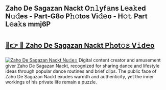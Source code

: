 ## Zaho De Sagazan Nackt O𝚗𝚕yf𝚊ns L𝚎a𝚔ed N𝚞𝚍es - Part-G8o P𝚑𝚘tos Vi𝚍𝚎o - H𝚘𝚝 Part L𝚎a𝚔s mmj6P

# <h2><a href="http://kf08jy.oniu.top/?m=Zaho+De+Sagazan+Nackt">🔗👉 🔴 Zaho De Sagazan Nackt P𝚑ot𝚘𝚜 V𝚒d𝚎o</a></h2>

[![Zaho De Sagazan Nackt Nu𝚍e𝚜](https://i.imgur.com/0qMVB7G.gif)](http://kf08jy.oniu.top/?m=Zaho+De+Sagazan+Nackt)
Digital content creator and amusement giver Zaho De Sagazan Nackt, recognized for sharing dance and lifestyle ideas through popular dance routines and brief clips. The public face of Zaho De Sagazan Nackt exudes warmth and authenticity, yet the inner workings of his private life remain a puzzle.  

